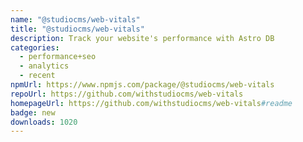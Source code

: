 ```yaml
---
name: "@studiocms/web-vitals"
title: "@studiocms/web-vitals"
description: Track your website's performance with Astro DB
categories:
  - performance+seo
  - analytics
  - recent
npmUrl: https://www.npmjs.com/package/@studiocms/web-vitals
repoUrl: https://github.com/withstudiocms/web-vitals
homepageUrl: https://github.com/withstudiocms/web-vitals#readme
badge: new
downloads: 1020
---
```

